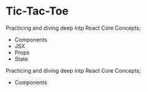 # Tic-Tac-Toe

Practicing and diving deep intp React Core Concepts; 
- Components
- JSX
- Props
- State


Practicing and diving deep intp React Core Concepts; 
- Components



